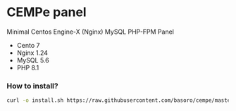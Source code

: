 # CEMPe panel
Minimal Centos Engine-X (Nginx) MySQL PHP-FPM Panel
- Cento 7
- Nginx 1.24
- MySQL 5.6
- PHP 8.1

### How to install?

```bash
curl -o install.sh https://raw.githubusercontent.com/basoro/cempe/master/scripts/install.sh && sh install.sh
````

